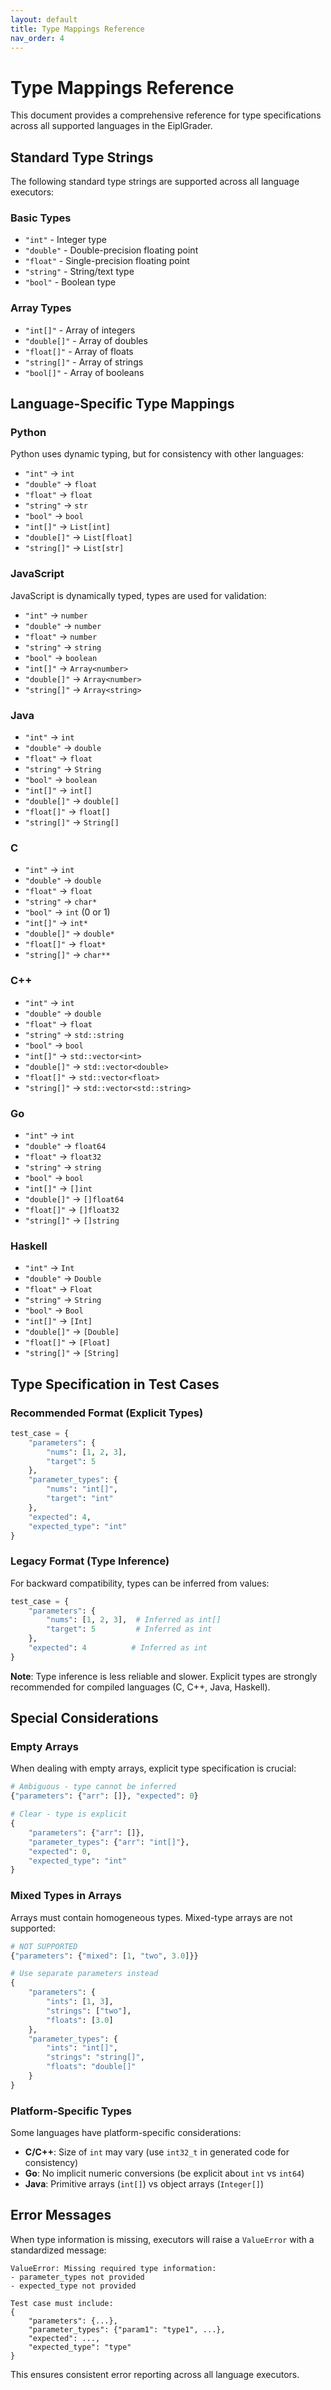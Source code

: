 ```yaml
---
layout: default
title: Type Mappings Reference
nav_order: 4
---
```


# Type Mappings Reference

This document provides a comprehensive reference for type specifications across all supported languages in the EiplGrader.

## Standard Type Strings

The following standard type strings are supported across all language executors:

### Basic Types
- `"int"` - Integer type
- `"double"` - Double-precision floating point
- `"float"` - Single-precision floating point  
- `"string"` - String/text type
- `"bool"` - Boolean type

### Array Types
- `"int[]"` - Array of integers
- `"double[]"` - Array of doubles
- `"float[]"` - Array of floats
- `"string[]"` - Array of strings
- `"bool[]"` - Array of booleans

## Language-Specific Type Mappings

### Python
Python uses dynamic typing, but for consistency with other languages:
- `"int"` → `int`
- `"double"` → `float`
- `"float"` → `float`
- `"string"` → `str`
- `"bool"` → `bool`
- `"int[]"` → `List[int]`
- `"double[]"` → `List[float]`
- `"string[]"` → `List[str]`

### JavaScript
JavaScript is dynamically typed, types are used for validation:
- `"int"` → `number`
- `"double"` → `number`
- `"float"` → `number`
- `"string"` → `string`
- `"bool"` → `boolean`
- `"int[]"` → `Array<number>`
- `"double[]"` → `Array<number>`
- `"string[]"` → `Array<string>`

### Java
- `"int"` → `int`
- `"double"` → `double`
- `"float"` → `float`
- `"string"` → `String`
- `"bool"` → `boolean`
- `"int[]"` → `int[]`
- `"double[]"` → `double[]`
- `"float[]"` → `float[]`
- `"string[]"` → `String[]`

### C
- `"int"` → `int`
- `"double"` → `double`
- `"float"` → `float`
- `"string"` → `char*`
- `"bool"` → `int` (0 or 1)
- `"int[]"` → `int*`
- `"double[]"` → `double*`
- `"float[]"` → `float*`
- `"string[]"` → `char**`

### C++
- `"int"` → `int`
- `"double"` → `double`
- `"float"` → `float`
- `"string"` → `std::string`
- `"bool"` → `bool`
- `"int[]"` → `std::vector<int>`
- `"double[]"` → `std::vector<double>`
- `"float[]"` → `std::vector<float>`
- `"string[]"` → `std::vector<std::string>`

### Go
- `"int"` → `int`
- `"double"` → `float64`
- `"float"` → `float32`
- `"string"` → `string`
- `"bool"` → `bool`
- `"int[]"` → `[]int`
- `"double[]"` → `[]float64`
- `"float[]"` → `[]float32`
- `"string[]"` → `[]string`

### Haskell
- `"int"` → `Int`
- `"double"` → `Double`
- `"float"` → `Float`
- `"string"` → `String`
- `"bool"` → `Bool`
- `"int[]"` → `[Int]`
- `"double[]"` → `[Double]`
- `"float[]"` → `[Float]`
- `"string[]"` → `[String]`

## Type Specification in Test Cases

### Recommended Format (Explicit Types)

```python
test_case = {
    "parameters": {
        "nums": [1, 2, 3],
        "target": 5
    },
    "parameter_types": {
        "nums": "int[]",
        "target": "int"
    },
    "expected": 4,
    "expected_type": "int"
}
```

### Legacy Format (Type Inference)

For backward compatibility, types can be inferred from values:

```python
test_case = {
    "parameters": {
        "nums": [1, 2, 3],  # Inferred as int[]
        "target": 5         # Inferred as int
    },
    "expected": 4          # Inferred as int
}
```

**Note**: Type inference is less reliable and slower. Explicit types are strongly recommended for compiled languages (C, C++, Java, Haskell).

## Special Considerations

### Empty Arrays
When dealing with empty arrays, explicit type specification is crucial:

```python
# Ambiguous - type cannot be inferred
{"parameters": {"arr": []}, "expected": 0}

# Clear - type is explicit
{
    "parameters": {"arr": []},
    "parameter_types": {"arr": "int[]"},
    "expected": 0,
    "expected_type": "int"
}
```

### Mixed Types in Arrays
Arrays must contain homogeneous types. Mixed-type arrays are not supported:

```python
# NOT SUPPORTED
{"parameters": {"mixed": [1, "two", 3.0]}}

# Use separate parameters instead
{
    "parameters": {
        "ints": [1, 3],
        "strings": ["two"],
        "floats": [3.0]
    },
    "parameter_types": {
        "ints": "int[]",
        "strings": "string[]",
        "floats": "double[]"
    }
}
```

### Platform-Specific Types
Some languages have platform-specific considerations:

- **C/C++**: Size of `int` may vary (use `int32_t` in generated code for consistency)
- **Go**: No implicit numeric conversions (be explicit about `int` vs `int64`)
- **Java**: Primitive arrays (`int[]`) vs object arrays (`Integer[]`)

## Error Messages

When type information is missing, executors will raise a `ValueError` with a standardized message:

```
ValueError: Missing required type information:
- parameter_types not provided
- expected_type not provided

Test case must include:
{
    "parameters": {...},
    "parameter_types": {"param1": "type1", ...},
    "expected": ...,
    "expected_type": "type"
}
```

This ensures consistent error reporting across all language executors.